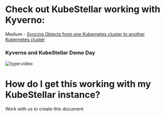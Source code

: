 # Check out KubeStellar working with Kyverno:
Medium - [Syncing Objects from one Kubernetes cluster to another Kubernetes cluster](https://medium.com/@yana1205dev/syncing-objects-between-kubernetes-kubernetes-bcedafdc80c2)<br/>

### Kyverno and KubeStellar Demo Day
![type:video](https://www.youtube.com/embed/tcpequs5pVM)

# How do I get this working with my KubeStellar instance?
Work with us to create this document
